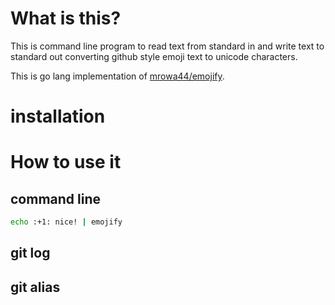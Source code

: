 # What is this?

This is command line program to read text from standard in and write text to standard out converting github style emoji text to unicode characters.

This is go lang implementation of [mrowa44/emojify](https://github.com/mrowa44/emojify).

# installation

# How to use it

## command line

```bash
echo :+1: nice! | emojify
```

## git log

## git alias
